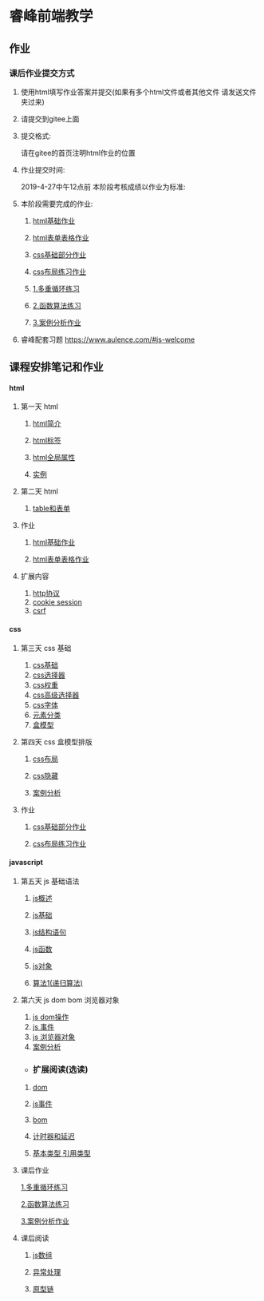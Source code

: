 # 睿峰前端教学


## 作业

###  课后作业提交方式

1. 使用html填写作业答案并提交(如果有多个html文件或者其他文件 请发送文件夹过来)

2. 请提交到gitee上面

3. 提交格式:

    请在gitee的首页注明html作业的位置

4. 作业提交时间:

     2019-4-27中午12点前
     本阶段考核成绩以作业为标准:

5. 本阶段需要完成的作业:

    1. <a href="html/html_basic/homeworks.md">html基础作业<a>

    2. <a href="html/forms_and_tables/html_home_works.md">html表单表格作业</a>

    3. <a href="css/css_basic/home_work.md">css基础部分作业</a>

    4. <a href="css/css_cases/homework.md">css布局练习作业</a>

    5. <a href="js/js_basic/js_basic_homework.md">1.多重循环练习<a>


    6. <a href="js/js_arr_functions_obj/js_function_homework.md">2.函数算法练习<a>

    6. <a href="js/js_cases_code/cases_homework.md">3.案例分析作业</a>


5. 睿峰配套习题 https://www.aulence.com/#js-welcome



## 课程安排笔记和作业

#### html

1. 第一天 html

    1. <a href="html/html_basic/html_baisc.md">html简介</a>

    2. <a href="html/html_basic/html_element.md">html标签</a>

    3. <a href="html/html_basic/html_global.md">html全局属性</a>

    4. <a href="html/html_basic/practice.md">实例</a>

2. 第二天 html

    1. <a href="html/forms_and_tables/forms_and_tables.md">table和表单</a>

3. 作业

    1. <a href="html/html_basic/homeworks.md">html基础作业<a>

    2. <a href="html/forms_and_tables/html_home_works.md">html表单表格作业</a>

4. 扩展内容

    1. <a href="html/extensions_http.md">http协议 </a>
    2. <a href="html/extension_cookiee_and_session.md">cookie session</a>
    3. <a href="html/extenstions_csrf.md">csrf</a>


#### css


1. 第三天 css 基础

    1. <a href="css/css_basic/css_basic.md">css基础</a>
    2. <a href="css/css_basic/css_selector.md">css选择器</a>
    3.  <a href="css/css_basic/css_weight.md">css权重</a>
    4. <a href="css/css_basic/css_high_order_selector.md">css高级选择器</a>
    5. <a href="css/css_basic/txt_and_font.md">css字体</a>
    6. <a href="css/css_basic/elements_kins.md">元素分类</a>
    7. <a href="css/css_layout/css_box.md">盒模型</a>


2. 第四天 css 盒模型排版

    1. <a href="css/css_layout/css_position.md">css布局</a>
    
    2. <a href="css/css_layout/css_hidden.md">css隐藏</a>
   
    3. <a href="css/css_cases/css_nav_cases.md">案例分析</a>



3. 作业

    1. <a href="css/css_basic/home_work.md">css基础部分作业</a>

    2. <a href="css/css_cases/homework.md">css布局练习作业</a>

#### javascript

1. 第五天 js 基础语法

	 1. <a href="js/js_basic/basic.md">js概述<a>
    1. <a href="js/js_basic/js_basic.md">js基础<a>

    
    2. <a href="js/js_basic/js_construction.md">js结构语句<a>
    
    
	
    3. <a href="js/js_arr_functions_obj/js_function.md">js函数<a>

    4. <a href="js/js_arr_functions_obj/js_obj.md">js对象<a>
    
    5. <a href="js/js_arr_functions_obj/recursion_algorithm.md">算法1(递归算法)<a>
    

2.  第六天 js dom bom 浏览器对象

    1. <a href="js/js_dom_bom/dom_operations.md">js dom操作<a>
    2. <a href="js/js_dom_bom/js_event_my.md">js 事件<a>
    3. <a href="js/js_dom_bom/js_bom_my.md">js 浏览器对象<a>
    5. <a href="js/js_cases_code/js_cases.md">案例分析<a>

    - ### 扩展阅读(选读)
    
    1. <a href="js/js_dom_bom/js_dom.md">dom<a>
    
    2. <a href="js/js_dom_bom/js_event.md">js事件<a>
    
    3. <a href="js/js_dom_bom/js_bom.md">bom<a>
    
    4. <a href="js/js_dom_bom/js_counter.md">计时器和延迟<a>
    5.  <a href="js/js_basic/js_kinds.md">基本类型 引用类型<a>



4. 课后作业

    <a href="js/js_basic/js_basic_homework.md">1.多重循环练习<a>
    

    <a href="js/js_arr_functions_obj/js_function_homework.md">2.函数算法练习<a>
    
    <a href="js/js_cases_code/cases_homework.md">3.案例分析作业</a>
    
5. 课后阅读

	1. <a href="js/js_basic/js_arr.md">js数组<a>
	2. <a href="js/js_basic/js_execpiton.md">异常处理<a>

	3. <a href="js/js_arr_functions_obj/js_prototype.md">原型链<a>

<!-- #### JQuery

1. jquery

	1. <a href="jquery/jq_basic.md">jquery基础选择器<a>
	2. <a href="jquery/jq_dom.md">jquery dom操作<a>
	3. <a href="jquery/jq_event.md">jquery 事件<a>
	4. <a href="jquery/jquery_attr.md">jquery实用参数<a>
	5. <a href="jquery/cases.md">jquery案例<a>
	6. <a href="https://www.jianshu.com/p/4ce22e5ecb54">ajax请求</a>



#### bootstrap


1. <a href="css/css_layout/css_flex.md">flex布局</a>

#### web阶段考核说明


<a href="web_final_exam_brief.md">考核说明</a>

<a href="questions_p1805.md">试题</a>

-->





